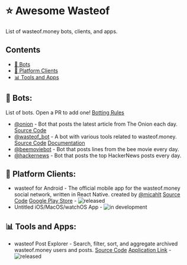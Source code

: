 # ⭐ Awesome Wasteof
List of wasteof.money bots, clients, and apps.

## Contents
- [🤖 Bots](#-bots)
- [🔌 Platform Clients](#-platform-clients)
- [📊 Tools and Apps](#-tools-and-apps)


## **🤖 Bots:**

List of bots. Open a PR to add one! [Botting Rules](https://wasteof.money/posts/629eef086586aae544597fac)
- [@onion](https://wasteof.money/users/onion) - Bot that posts the latest article from The Onion each day. [Source Code](https://github.com/imadeanaccount1/onionbot)
- [@wasteof_bot](https://wasteof.money/users/wasteof_bot) - A bot with various tools related to wasteof.money. [Source Code](https://github.com/Quantum-Codes/Wob-Graphs) [Documentation](/docs/wasteof_bot/docs.md) 
- [@beemoviebot](https://wasteof.money/users/beemoviebot) - Bot that posts lines from the bee movie every day.
- [@hackernews](https://wasteof.money/users/hackernews) - Bot that posts the top HackerNews posts every day.

## **🔌 Platform Clients:**
- wasteof for Android -  The official mobile app for the wasteof.money social network, written in React Native. created by [@micahlt](https://wasteof.money/micahlt) [Source Code](https://github.com/micahlt/wasteof.mobile) [Google Play Store](https://play.google.com/store/apps/details?id=com.micahlindley.wasteofmobile) - ![released](https://img.shields.io/badge/status-released-blue)
- Untitled iOS/MacOS/watchOS App - ![in development](https://img.shields.io/badge/status-in_development-blue)

## **📊 Tools and Apps:**
- wasteof Post Explorer - Search, filter, sort, and aggregate archived wasteof.money users and posts. [Source Code](https://github.com/imadeanaccount1/wasteofpostexplorer) [Application Link](https://wasteof-postexplorer.vercel.app) - ![released](https://img.shields.io/badge/status-released-blue)
